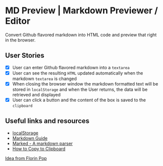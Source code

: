 # MD Preview | Markdown Previewer / Editor

Convert Github flavored markdown into HTML code and preview that right in the browser.

## User Stories

- [x] User can enter Github flavored markdown into a `textarea`
- [x] User can see the resulting `HTML` updated automatically when the markdown `textarea` is changed
- [x] When closing the browser window the markdown formatted text will be stored in `localStorage` and when the User returns, the data will be retrieved and displayed
- [x] User can click a button and the content of the box is saved to the `clipboard`

## Useful links and resources

- [localStorage](https://developer.mozilla.org/en-US/docs/Web/API/Window/localStorage)
- [Markdown Guide](https://www.markdownguide.org/basic-syntax/)
- [Marked - A markdown parser](https://github.com/markedjs/marked)
- [How to Copy to Clipboard](https://www.w3schools.com/howto/howto_js_copy_clipboard.asp)

[Idea from Florin Pop](https://github.com/florinpop17/app-ideas/blob/master/Projects/2-Intermediate/Markdown-Previewer.md)
